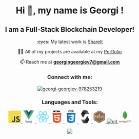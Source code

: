 <h1 align="center">Hi 👋, my name is Georgi !</h1>
<h2 align="center">I am a Full-Stack Blockchain Developer!</h3>

<div align="center">
:eyes: My latest work is <a href="https://github.com/GeorgiGeorgiev7/ShareIt">ShareIt</a>

👨‍💻 All of my projects are available at my <a href="https://github.com/GeorgiGeorgiev7?tab=repositories">Portfolio</a>

📫 Reach me at **georgingeorgiev7@gmail.com**
</div>

<h3 align="center">Connect with me:</h3>
<p align="center">
<a href="https://www.linkedin.com/in/georgi-georgiev-978253219" target="blank"><img align="center" src="https://cdn.jsdelivr.net/npm/simple-icons@3.0.1/icons/linkedin.svg" alt="georgi-georgiev-978253219" color="white" height="30" width="40" /></a>
</p>

<h3 align="center">Languages and Tools:</h3>
<p align="center">
    <a href="https://developer.mozilla.org/en-US/docs/Web/JavaScript" target="_blank">
        <img src="https://raw.githubusercontent.com/devicons/devicon/master/icons/javascript/javascript-original.svg"
            alt="javascript" width="40" height="40" />
    </a>
    <a href="https://vuejs.org/" target="_blank">
        <img src="https://github.com/devicons/devicon/blob/master/icons/vuejs/vuejs-original-wordmark.svg" alt="vue" width="40" height="40" />
    </a>
    <a href="https://bg.reactjs.org/" target="_blank">
        <img src="https://github.com/devicons/devicon/blob/master/icons/react/react-original.svg" alt="react" width="40" height="40" />
    </a>
      <a href="https://www.w3.org/html/" target="_blank">
        <img src="https://raw.githubusercontent.com/devicons/devicon/master/icons/html5/html5-original-wordmark.svg"
            alt="html5" width="40" height="40" />
    </a>
    <a href="https://www.w3schools.com/css/" target="_blank">
        <img src="https://raw.githubusercontent.com/devicons/devicon/master/icons/css3/css3-original-wordmark.svg"
            alt="css3" width="40" height="40" />
    </a>
    <a href="https://docs.soliditylang.org/en/v0.8.13/" target="_blank">
        <img src="https://github.com/devicons/devicon/blob/master/icons/solidity/solidity-original.svg" alt="solidity" width="40" height="40" />
    </a>
    <a href="https://mochajs.org/" target="_blank">
        <img src="https://github.com/devicons/devicon/blob/master/icons/mocha/mocha-plain.svg" alt="mocha" width="40" height="40" />
    </a>
    <a href="https://git-scm.com/" target="_blank">
        <img src="https://www.vectorlogo.zone/logos/git-scm/git-scm-icon.svg" alt="git" width="40" height="40" />
    </a>
    <a href="https://www.mongodb.com/" target="_blank">
        <img src="https://github.com/devicons/devicon/blob/master/icons/mongodb/mongodb-original-wordmark.svg" alt="mongodb" width="40" height="40" />
    </a>
</p>

<p align="center">
  <img height=150 src="https://github-readme-stats.vercel.app/api/top-langs/?username=GeorgiGeorgiev7&layout=compact&theme=radical&langs_count=10" />
</p>
